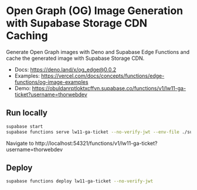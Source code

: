 # Open Graph (OG) Image Generation with Supabase Storage CDN Caching

Generate Open Graph images with Deno and Supabase Edge Functions and cache the generated image with Supabase Storage CDN.

- Docs: https://deno.land/x/og_edge@0.0.2
- Examples: https://vercel.com/docs/concepts/functions/edge-functions/og-image-examples
- Demo: https://obuldanrptloktxcffvn.supabase.co/functions/v1/lw11-ga-ticket?username=thorwebdev

## Run locally

```bash
supabase start
supabase functions serve lw11-ga-ticket --no-verify-jwt --env-file ./supabase/.env.local
```

Navigate to http://localhost:54321/functions/v1/lw11-ga-ticket?username=thorwebdev

## Deploy

```bash
supabase functions deploy lw11-ga-ticket --no-verify-jwt
```
